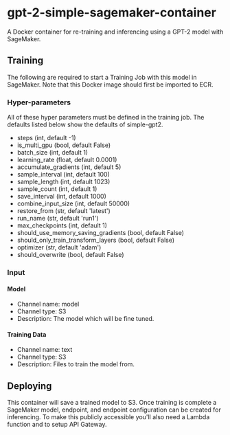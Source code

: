 # gpt-2-simple-sagemaker-container
A Docker container for re-training and inferencing using a GPT-2 model with SageMaker.

## Training 
The following are required to start a Training Job with this model in SageMaker. Note that this Docker image should first be imported to ECR.

### Hyper-parameters
All of these hyper parameters must be defined in the training job. The defaults listed below show the defaults of simple-gpt2.
* steps (int, default -1)
* is_multi_gpu (bool, default False)
* batch_size (int, default 1)
* learning_rate (float, default 0.0001)
* accumulate_gradients (int, default 5)
* sample_interval (int, default 100)
* sample_length (int, default 1023)
* sample_count (int, default 1)
* save_interval (int, default 1000)
* combine_input_size (int, default 50000)
* restore_from (str, default 'latest')
* run_name (str, default 'run1')
* max_checkpoints (int, default 1)
* should_use_memory_saving_gradients (bool, default False)
* should_only_train_transform_layers (bool, default False)
* optimizer (str, default 'adam')
* should_overwrite (bool, default False)

### Input
#### Model
* Channel name: model
* Channel type: S3
* Description: The model which will be fine tuned.

#### Training Data
* Channel name: text
* Channel type: S3
* Description: Files to train the model from.

## Deploying
This container will save a trained model to S3. Once training is complete a SageMaker model, endpoint, and endpoint configuration can be created for inferencing. To make this publicly accessible you'll also need a Lambda function and to setup API Gateway.
